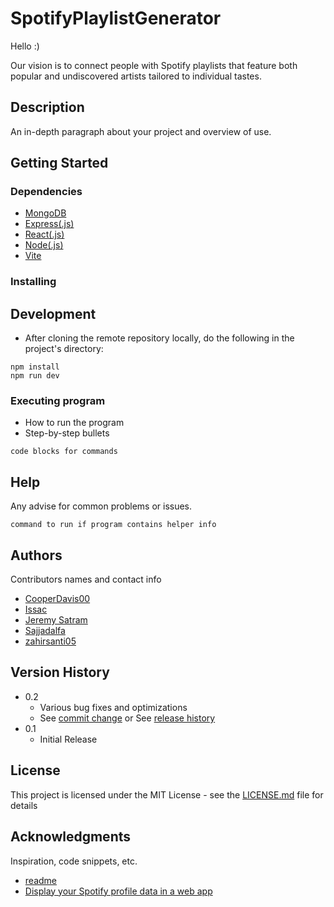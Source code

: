 # SpotifyPlaylistGenerator

Hello :)

Our vision is to connect people with Spotify playlists that feature both popular and undiscovered artists tailored to individual tastes.

## Description

An in-depth paragraph about your project and overview of use.

## Getting Started

### Dependencies

* [MongoDB](https://www.mongodb.com/)
* [Express(.js)](https://expressjs.com/)
* [React(.js)](https://react.dev/)
* [Node(.js)](https://nodejs.org/en)
* [Vite](https://v2.vitejs.dev/)

### Installing

## Development
* After cloning the remote repository locally, do the following in the project's directory:
```
npm install
npm run dev

```

### Executing program

* How to run the program
* Step-by-step bullets
```
code blocks for commands
```

## Help

Any advise for common problems or issues.
```
command to run if program contains helper info
```

## Authors

Contributors names and contact info
* [CooperDavis00](https://github.com/CooperDavis00)
* [Issac](https://github.com/Issac-Lopez)
* [Jeremy Satram](https://github.com/Jsatram)
* [Sajjadalfa](https://github.com/Sajjadalfa)
* [zahirsanti05](https://github.com/zahirsanti05)

## Version History

* 0.2
    * Various bug fixes and optimizations
    * See [commit change]() or See [release history]()
* 0.1
    * Initial Release

## License

This project is licensed under the MIT License - see the [LICENSE.md](https://github.com/Issac-Lopez/SpotifyPlaylistGenerator/blob/main/LICENSE) file for details

## Acknowledgments

Inspiration, code snippets, etc.
* [readme](https://gist.github.com/DomPizzie/7a5ff55ffa9081f2de27c315f5018afc)
* [Display your Spotify profile data in a web app](https://developer.spotify.com/documentation/web-api/howtos/web-app-profile)
